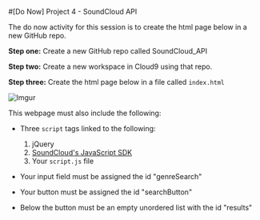 #[Do Now] Project 4  - SoundCloud API

The do now activity for this session is to create the html page below in a new GitHub repo.

**Step one:** Create a new GitHub repo called SoundCloud_API

**Step two:** Create a new workspace in Cloud9 using that repo.

**Step three:** Create the html page below in a file called ```index.html```

![Imgur](http://i.imgur.com/CQeuP80.png)

This webpage must also include the following:  

* Three ```script``` tags linked to the following:
 	1. jQuery
 	2. [SoundCloud's JavaScript SDK](developers.soundcloud.com/blog/introducing-javascript-sdk-version-2)  
 	3. Your ```script.js``` file
 	  		
* Your input field must be assigned the id "genreSearch"
* Your button must be assigned the id "searchButton"
* Below the button must be an empty unordered list with the id "results"
